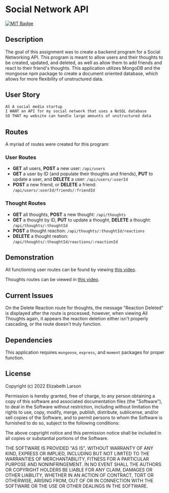# Social Network API

[![MIT Badge](https://img.shields.io/badge/License-MIT-yellow.svg)](https://mit-license.org/)

## Description

The goal of this assignment was to create a backend program for a Social Networking API. This program is meant to allow users and their thoughts to be created, updated, and deleted, as well as allow them to add friends and react to their friend's thoughts. This application utilizes MongoDB and the mongoose npm package to create a document oriented database, which allows for more flexibility of unstructured data.

## User Story

```md
AS A social media startup
I WANT an API for my social network that uses a NoSQL database
SO THAT my website can handle large amounts of unstructured data
```

## Routes

A myriad of routes were created for this program:

### User Routes

- **GET** all users, **POST** a new user: `/api/users`
- **GET** a user by ID (and populate their thoughts and friends), **PUT** to update a user, and **DELETE** a user: `/api/users/:userId`
- **POST** a new friend, or **DELETE** a friend: `/api/users/:userId/friends/:friendId`

### Thought Routes

- **GET** all thoughts, **POST** a new thought: `/api/thoughts`
- **GET** a thought by ID, **PUT** to update a thought, **DELETE** a thought: `/api/thoughts/:thoughtId`
- **POST** a thought reaction: `/api/thoughts/:thoughtId/reactions`
- **DELETE** a thought reation: `/api/thoughts/:thoughtId/reactions/:reactionId`

## Demonstration

All functioning user routes can be found by viewing [this video](https://drive.google.com/file/d/1pIDxuJd93z2-cb6e4n4x5ZlJw9njaUrC/view).

Thoughts routes can be viewed in [this video](https://drive.google.com/file/d/1rF6M-aymhTRtLJJT8FiacNGFkgBISVQG/view).

## Current Issues

On the Delete Reaction route for thoughts, the message "Reaction Deleted" is displayed after the route is processed, however, when viewing All Thoughts again, it appears the reaction deletion either isn't properly cascading, or the route doesn't truly function.

## Dependencies

This application requires `mongoose`, `express`, and `moment` packages for proper function.

## License

Copyright (c) 2022 Elizabeth Larson

Permission is hereby granted, free of charge, to any person obtaining a copy
of this software and associated documentation files (the "Software"), to deal
in the Software without restriction, including without limitation the rights
to use, copy, modify, merge, publish, distribute, sublicense, and/or sell
copies of the Software, and to permit persons to whom the Software is
furnished to do so, subject to the following conditions:

The above copyright notice and this permission notice shall be included in all
copies or substantial portions of the Software.

THE SOFTWARE IS PROVIDED "AS IS", WITHOUT WARRANTY OF ANY KIND, EXPRESS OR
IMPLIED, INCLUDING BUT NOT LIMITED TO THE WARRANTIES OF MERCHANTABILITY,
FITNESS FOR A PARTICULAR PURPOSE AND NONINFRINGEMENT. IN NO EVENT SHALL THE
AUTHORS OR COPYRIGHT HOLDERS BE LIABLE FOR ANY CLAIM, DAMAGES OR OTHER
LIABILITY, WHETHER IN AN ACTION OF CONTRACT, TORT OR OTHERWISE, ARISING FROM,
OUT OF OR IN CONNECTION WITH THE SOFTWARE OR THE USE OR OTHER DEALINGS IN THE
SOFTWARE.

